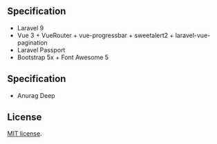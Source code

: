 
## Specification

- Laravel 9
- Vue 3 + VueRouter + vue-progressbar + sweetalert2 + laravel-vue-pagination
- Laravel Passport
- Bootstrap 5x + Font Awesome 5

## Specification

- Anurag Deep

## License

[MIT license](https://opensource.org/licenses/MIT).
